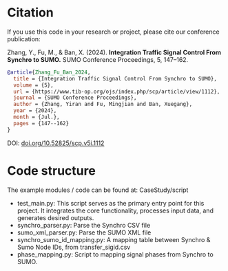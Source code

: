 # Citation
If you use this code in your research or project, please cite our conference publication:

Zhang, Y., Fu, M., & Ban, X. (2024). **Integration Traffic Signal Control From Synchro to SUMO.** SUMO Conference Proceedings, 5, 147–162.

```bibtex
@article{Zhang_Fu_Ban_2024,
  title = {Integration Traffic Signal Control From Synchro to SUMO},
  volume = {5},
  url = {https://www.tib-op.org/ojs/index.php/scp/article/view/1112},
  journal = {SUMO Conference Proceedings},
  author = {Zhang, Yiran and Fu, Mingjian and Ban, Xuegang},
  year = {2024},
  month = {Jul.},
  pages = {147--162}
}
```

DOI: [doi.org/10.52825/scp.v5i.1112](https://doi.org/10.52825/scp.v5i.1112)

# Code structure
The example modules / code can be found at: CaseStudy/script
* test_main.py: This script serves as the primary entry point for this project. It integrates the core functionality, processes input data, and generates desired outputs.
* synchro_parser.py: Parse the Synchro CSV file
* sumo_xml_parser.py: Parse the SUMO XML file
* synchro_sumo_id_mapping.py: A mapping table between Synchro & Sumo Node IDs, from transfer_sigid.csv
* phase_mapping.py: Script to mapping signal phases from Synchro to SUMO. 
